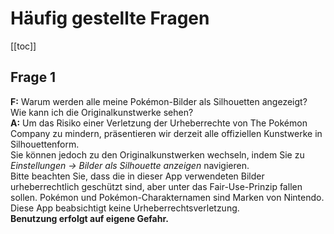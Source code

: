 # Häufig gestellte Fragen
[[toc]]
## Frage 1
**F:** Warum werden alle meine Pokémon-Bilder als Silhouetten angezeigt? Wie kann ich die Originalkunstwerke sehen? \
**A:** Um das Risiko einer Verletzung der Urheberrechte von The Pokémon Company zu mindern, präsentieren wir derzeit alle offiziellen Kunstwerke in Silhouettenform. \
Sie können jedoch zu den Originalkunstwerken wechseln, indem Sie zu *Einstellungen -> Bilder als Silhouette anzeigen* navigieren. \
Bitte beachten Sie, dass die in dieser App verwendeten Bilder urheberrechtlich geschützt sind, aber unter das Fair-Use-Prinzip fallen sollen. Pokémon und Pokémon-Charakternamen sind Marken von Nintendo. Diese App beabsichtigt keine Urheberrechtsverletzung. \
**Benutzung erfolgt auf eigene Gefahr.**